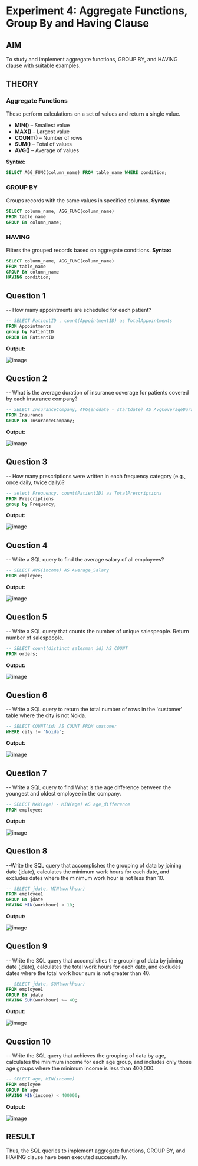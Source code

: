 # Experiment 4: Aggregate Functions, Group By and Having Clause

## AIM
To study and implement aggregate functions, GROUP BY, and HAVING clause with suitable examples.

## THEORY

### Aggregate Functions
These perform calculations on a set of values and return a single value.

- **MIN()** – Smallest value  
- **MAX()** – Largest value  
- **COUNT()** – Number of rows  
- **SUM()** – Total of values  
- **AVG()** – Average of values

**Syntax:**
```sql
SELECT AGG_FUNC(column_name) FROM table_name WHERE condition;
```
### GROUP BY
Groups records with the same values in specified columns.
**Syntax:**
```sql
SELECT column_name, AGG_FUNC(column_name)
FROM table_name
GROUP BY column_name;
```
### HAVING
Filters the grouped records based on aggregate conditions.
**Syntax:**
```sql
SELECT column_name, AGG_FUNC(column_name)
FROM table_name
GROUP BY column_name
HAVING condition;
```

**Question 1**
--
-- How many appointments are scheduled for each patient?

```sql
-- SELECT PatientID , count(AppointmentID) as TotalAppointments
FROM Appointments 
group by PatientID
ORDER BY PatientID
```

**Output:**

![image](https://github.com/user-attachments/assets/c6fc55d9-d0f2-4bd5-9f37-031bfaa8a064)

**Question 2**
---
-- What is the average duration of insurance coverage for patients covered by each insurance company? 

```sql
-- SELECT InsuranceCompany, AVG(enddate - startdate) AS AvgCoverageDurationDays
FROM Insurance
GROUP BY InsuranceCompany;
```

**Output:**

![image](https://github.com/user-attachments/assets/146996dc-b11b-4d32-a416-1363b749fc70)

**Question 3**
---
-- How many prescriptions were written in each frequency category (e.g., once daily, twice daily)? 

```sql
-- select Frequency, count(PatientID) as TotalPrescriptions
FROM Prescriptions
group by Frequency;
```

**Output:**

![image](https://github.com/user-attachments/assets/c0bff40e-f88d-42bc-a8d2-a0790c66f765)

**Question 4**
---
-- Write a SQL query to find the average salary of all employees?

```sql
-- SELECT AVG(income) AS Average_Salary 
FROM employee;
```

**Output:**

![image](https://github.com/user-attachments/assets/338edc65-45d5-4808-9499-9be884d9878a)

**Question 5**
---
-- Write a SQL query that counts the number of unique salespeople. Return number of salespeople.

```sql
-- SELECT count(distinct salesman_id) AS COUNT
FROM orders;
```

**Output:**

![image](https://github.com/user-attachments/assets/faf627ff-1d61-437a-be90-6a2c300b885c)

**Question 6**
---
-- Write a SQL query to return the total number of rows in the 'customer' table where the city is not Noida.

```sql
-- SELECT COUNT(id) AS COUNT FROM customer 
WHERE city != 'Noida';
```

**Output:**

![image](https://github.com/user-attachments/assets/9cec0969-1b57-4d63-8520-ce9d54a168bc)

**Question 7**
---
-- Write a SQL query to find What is the age difference between the youngest and oldest employee in the company.

```sql
-- SELECT MAX(age) - MIN(age) AS age_difference 
FROM employee;
```

**Output:**

![image](https://github.com/user-attachments/assets/2db69714-9ff2-467e-970f-c1113a4801dd)

**Question 8**
---
--Write the SQL query that accomplishes the grouping of data by joining date (jdate), calculates the minimum work hours for each date, and excludes dates where the minimum work hour is not less than 10.

```sql
-- SELECT jdate, MIN(workhour) 
FROM employee1 
GROUP BY jdate 
HAVING MIN(workhour) < 10;
```

**Output:**

![image](https://github.com/user-attachments/assets/add35670-4fe4-46e8-8456-f140e3d683e3)

**Question 9**
---
-- Write the SQL query that accomplishes the grouping of data by joining date (jdate), calculates the total work hours for each date, and excludes dates where the total work hour sum is not greater than 40.

```sql
-- SELECT jdate, SUM(workhour)
FROM employee1 
GROUP BY jdate
HAVING SUM(workhour) >= 40;
```

**Output:**

![image](https://github.com/user-attachments/assets/1c6e000f-0cb5-41f5-9358-3ca1f6c4d36a)

**Question 10**
---
-- Write the SQL query that achieves the grouping of data by age, calculates the minimum income for each age group, and includes only those age groups where the minimum income is less than 400,000.

```sql
-- SELECT age, MIN(income) 
FROM employee 
GROUP BY age
HAVING MIN(income) < 400000;
```

**Output:**

![image](https://github.com/user-attachments/assets/803d818b-9d1f-4472-93f6-4eaf2daa37fc)


## RESULT
Thus, the SQL queries to implement aggregate functions, GROUP BY, and HAVING clause have been executed successfully.
